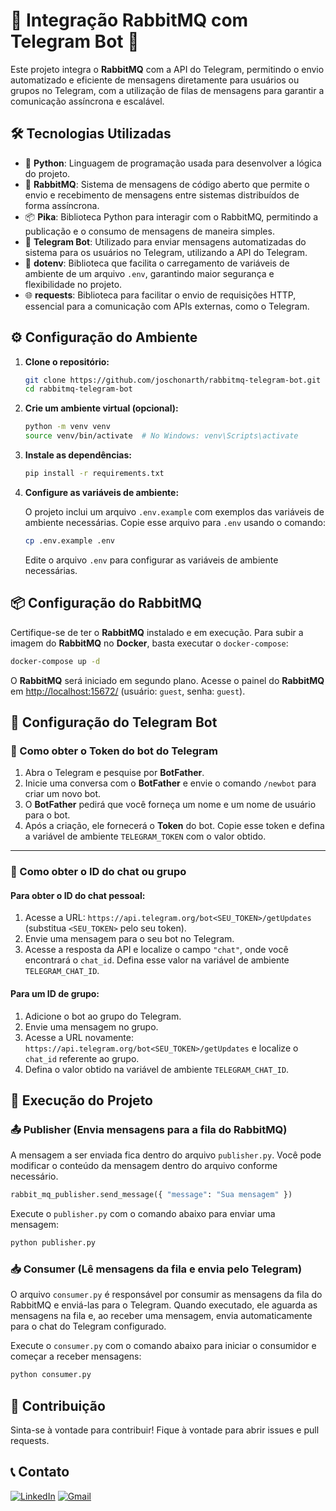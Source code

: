 # 🐇 Integração RabbitMQ com Telegram Bot 📲

Este projeto integra o **RabbitMQ** com a API do Telegram, permitindo o envio automatizado e eficiente de mensagens diretamente para usuários ou grupos no Telegram, com a utilização de filas de mensagens para garantir a comunicação assíncrona e escalável.

## 🛠️ Tecnologias Utilizadas

- 🐍 **Python**: Linguagem de programação usada para desenvolver a lógica do projeto.
- 🐇 **RabbitMQ**: Sistema de mensagens de código aberto que permite o envio e recebimento de mensagens entre sistemas distribuídos de forma assíncrona.
- 📦 **Pika**: Biblioteca Python para interagir com o RabbitMQ, permitindo a publicação e o consumo de mensagens de maneira simples.
- 🤖 **Telegram Bot**: Utilizado para enviar mensagens automatizadas do sistema para os usuários no Telegram, utilizando a API do Telegram.
- 🌱 **dotenv**: Biblioteca que facilita o carregamento de variáveis de ambiente de um arquivo `.env`, garantindo maior segurança e flexibilidade no projeto.
- 🌐 **requests**: Biblioteca para facilitar o envio de requisições HTTP, essencial para a comunicação com APIs externas, como o Telegram.

## ⚙️ Configuração do Ambiente

1. **Clone o repositório:**

   ```bash
   git clone https://github.com/joschonarth/rabbitmq-telegram-bot.git
   cd rabbitmq-telegram-bot
   ```

2. **Crie um ambiente virtual (opcional):**

   ```bash
   python -m venv venv
   source venv/bin/activate  # No Windows: venv\Scripts\activate
   ```

3. **Instale as dependências:**

   ```bash
   pip install -r requirements.txt
   ```

4. **Configure as variáveis de ambiente:**

   O projeto inclui um arquivo `.env.example` com exemplos das variáveis de ambiente necessárias. Copie esse arquivo para `.env` usando o comando:

   ```bash
   cp .env.example .env
   ```

   Edite o arquivo `.env` para configurar as variáveis de ambiente necessárias.

## 📦 Configuração do RabbitMQ

Certifique-se de ter o **RabbitMQ** instalado e em execução. Para subir a imagem do **RabbitMQ** no **Docker**, basta executar o `docker-compose`:

```bash
docker-compose up -d
```

O **RabbitMQ** será iniciado em segundo plano. Acesse o painel do **RabbitMQ** em [http://localhost:15672/](http://localhost:15672/) (usuário: `guest`, senha: `guest`).

## 🔧 Configuração do Telegram Bot

### 🤖 Como obter o **Token do bot do Telegram**

1. Abra o Telegram e pesquise por **BotFather**.
2. Inicie uma conversa com o **BotFather** e envie o comando `/newbot` para criar um novo bot.
3. O **BotFather** pedirá que você forneça um nome e um nome de usuário para o bot.
4. Após a criação, ele fornecerá o **Token** do bot. Copie esse token e defina a variável de ambiente `TELEGRAM_TOKEN` com o valor obtido.

---

### 📱 Como obter o **ID do chat ou grupo**

#### Para obter o **ID do chat pessoal**:

1. Acesse a URL: `https://api.telegram.org/bot<SEU_TOKEN>/getUpdates` (substitua `<SEU_TOKEN>` pelo seu token).
2. Envie uma mensagem para o seu bot no Telegram.
3. Acesse a resposta da API e localize o campo `"chat"`, onde você encontrará o `chat_id`. Defina esse valor na variável de ambiente `TELEGRAM_CHAT_ID`.

#### Para um **ID de grupo**:

1. Adicione o bot ao grupo do Telegram.
2. Envie uma mensagem no grupo.
3. Acesse a URL novamente: `https://api.telegram.org/bot<SEU_TOKEN>/getUpdates` e localize o `chat_id` referente ao grupo.
4. Defina o valor obtido na variável de ambiente `TELEGRAM_CHAT_ID`.

## 🚀 Execução do Projeto

### 📤 Publisher (Envia mensagens para a fila do RabbitMQ)

A mensagem a ser enviada fica dentro do arquivo `publisher.py`. Você pode modificar o conteúdo da mensagem dentro do arquivo conforme necessário.

```python
rabbit_mq_publisher.send_message({ "message": "Sua mensagem" })
```

Execute o `publisher.py` com o comando abaixo para enviar uma mensagem:

```bash
python publisher.py
```

### 📥 Consumer (Lê mensagens da fila e envia pelo Telegram)

O arquivo `consumer.py` é responsável por consumir as mensagens da fila do RabbitMQ e enviá-las para o Telegram. Quando executado, ele aguarda as mensagens na fila e, ao receber uma mensagem, envia automaticamente para o chat do Telegram configurado.

Execute o `consumer.py` com o comando abaixo para iniciar o consumidor e começar a receber mensagens:

```bash
python consumer.py
```

## 🤝 Contribuição

Sinta-se à vontade para contribuir! Fique à vontade para abrir issues e pull requests.

## 📞 Contato

[![LinkedIn](https://img.shields.io/badge/LinkedIn-0077B5?style=for-the-badge&logo=linkedin&logoColor=white)](https://www.linkedin.com/in/joschonarth/)
[![Gmail](https://img.shields.io/badge/Gmail-D14836?style=for-the-badge&logo=gmail&logoColor=white)](mailto:joschonarth@gmail.com)
